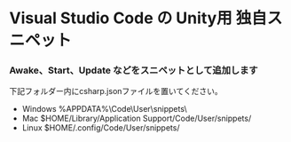 # Visual Studio Code の Unity用 独自スニペット
### Awake、Start、Update などをスニペットとして追加します

下記フォルダー内にcsharp.jsonファイルを置いてください。

- Windows %APPDATA%\Code\User\snippets\
- Mac $HOME/Library/Application Support/Code/User/snippets/
- Linux $HOME/.config/Code/User/snippets/
